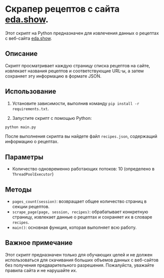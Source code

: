# Скрапер рецептов с сайта [eda.show](https://eda.show).

Этот скрипт на Python предназначен для извлечения данных о рецептах с веб-сайта [eda.show](https://eda.show).

## Описание

Скрипт просматривает каждую страницу списка рецептов на сайте, извлекает названия рецептов и соответствующие URL-ы, а затем сохраняет эту информацию в формате JSON.

## Использование

1. Установите зависимости, выполнив команду `pip install -r requirements.txt`.

2. Запустите скрипт с помощью Python:

```bash
python main.py
```

После выполнения скрипта вы найдете файл `recipes.json`, содержащий информацию о рецептах.

## Параметры

- Количество одновременно работающих потоков: 10 (определено в `ThreadPoolExecutor`)

## Методы

- `pages_count(session)`: возвращает общее количество страниц в секции рецептов.
- `scrape_page(page, session, recipes)`: обрабатывает конкретную страницу, извлекает данные о рецептах и сохраняет их в словаре `recipes`.
- `main()`: основная функция, которая выполняет всю работу.

## Важное примечание

Этот скрипт предназначен только для обучающих целей и не должен использоваться для скачивания больших объемов данных с веб-сайтов без получения предварительного разрешения. Пожалуйста, уважайте правила сайта и не нарушайте их.
